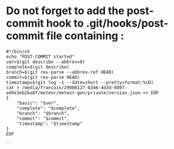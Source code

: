 # Do not forget to add the post-commit hook to .git/hooks/post-commit file containing :
```
#!/bin/sh
echo "POST-COMMIT started"
ver=$(git describe --abbrev=0)
complete=$(git describe)
branch=$(git rev-parse --abbrev-ref HEAD)
commit=$(git rev-parse HEAD)
timestamp=$(git log -1 --date=short --pretty=format:%cD)
cat > /media/francois/29986127-6346-4d3d-9897-ed4e3eb2ba8f/meteor/meteor-gen/private/version.json << EOF
{
    "basic": "$ver",
    "complete": "$complete",
    "branch": "$branch",
    "commit": "$commit",
    "timestamp": "$timestamp"
}
EOF

``
